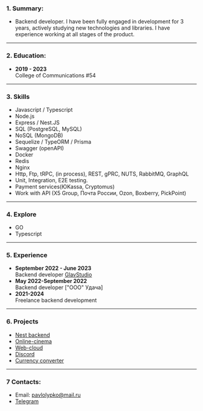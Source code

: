 ### 1. Summary: ###
* Backend developer. I have been fully engaged in development for 3 years, actively studying new technologies and libraries. I have experience working at all stages of the product.

---
### 2. Education: ###
*  **2019 - 2023**  
College of Communications #54

---
### 3. Skills ###
*  Javascript / Typescript
*  Node.js
*  Express / Nest.JS
*  SQL (PostgreSQL, MySQL)
*  NoSQL (MongoDB)
*  Sequelize / TypeORM / Prisma
*  Swagger (openAPI)
*  Docker
*  Redis
*  Nginx
*  Http, Ftp, tRPC, (in process), REST, gPRC, NUTS, RabbitMQ, GraphQL
*  Unit, Integration, E2E testing.
*  Payment services(ЮKassa, Cryptomus)
*  Work with API (X5 Group, Почта России, Ozon, Boxberry, PickPoint)

---
### 4. Explore ###

*  GO
*  Typescript


---
### 5. Experience ###
*  **September 2022 - June 2023**  
Backend developer [GlavStudio](https://glavstudio.pro/)
*  **May 2022-September 2022**  
Backend developer ["ООО" Удача]
*  **2021-2024**  
Freelance backend development  
---

### 6. Projects ###
*  [Nest backend](https://github.com/pashasolyana/nestjs)
*  [Online-cinema](https://github.com/pashasolyana/online-cinema-diplom)
*  [Web-cloud](https://github.com/pashasolyana/cloud-disk)
*  [Discord](https://github.com/pashasolyana/discord)
*  [Сurrency converter](https://github.com/pashasolyana/course-work-flutter)

---
### 7 Contacts: ###
*  Email: pavlolypko@mail.ru
*  [Telegram](https://t.me/oknrddhnii)
